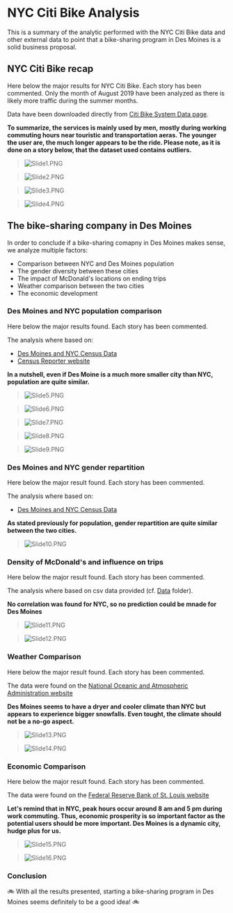 # NYC Citi Bike Analysis

This is a summary of the analytic performed with the NYC Citi Bike data and other external data to point that a bike-sharing program in Des Moines is a solid business proposal.

## NYC Citi Bike recap

Here below the major results for NYC Citi Bike.
Each story has been commented.
Only the month of August 2019 have been analyzed as there is likely more traffic during the summer months.

Data have been downloaded directly from [Citi Bike System Data page](https://www.citibikenyc.com/system-data).

**To summarize, the services is mainly used by men, mostly during working commuting hours near touristic and transportation aeras. The younger the user are, the much longer appears to be the ride. Please note, as it is done on a story below, that the dataset used contains outliers.**

>![Slide1.PNG](Bike_Sharing_Analysis/Slide1.PNG)

>![Slide2.PNG](Bike_Sharing_Analysis/Slide2.PNG)

>![Slide3.PNG](Bike_Sharing_Analysis/Slide3.PNG)

>![Slide4.PNG](Bike_Sharing_Analysis/Slide4.PNG)


## The bike-sharing company in Des Moines

In order to conclude if a bike-sharing comapny in Des Moines makes sense, we analyze multiple factors:
- Comparison between NYC and Des Moines population
- The gender diversity between these cities
- The impact of McDonald's locations on ending trips
- Weather comparison between the two cities
- The economic development

### Des Moines and NYC population comparison

Here below the major results found.
Each story has been commented.

The analysis where based on:
- [Des Moines and NYC Census Data](https://www.census.gov/quickfacts/fact/table/newyorkcitynewyork,desmoinescityiowa/PST045219)
- [Census Reporter website](https://censusreporter.org/)

**In a nutshell, even if Des Moine is a much more smaller city than NYC, population are quite similar.**

>![Slide5.PNG](Bike_Sharing_Analysis/Slide5.PNG)

>![Slide6.PNG](Bike_Sharing_Analysis/Slide6.PNG)

>![Slide7.PNG](Bike_Sharing_Analysis/Slide7.PNG)

>![Slide8.PNG](Bike_Sharing_Analysis/Slide8.PNG)

>![Slide9.PNG](Bike_Sharing_Analysis/Slide9.PNG)


### Des Moines and NYC gender repartition

Here below the major result found.
Each story has been commented.

The analysis where based on:
- [Des Moines and NYC Census Data](https://www.census.gov/quickfacts/fact/table/newyorkcitynewyork,desmoinescityiowa/PST045219)

**As stated previously for population, gender repartition are quite similar between the two cities.**

>![Slide10.PNG](Bike_Sharing_Analysis/Slide10.PNG)


### Density of McDonald's and influence on trips

Here below the major result found.
Each story has been commented.

The analysis where based on csv data provided (cf. [Data](Data/) folder).

**No correlation was found for NYC, so no prediction could be mnade for Des Moines**

>![Slide11.PNG](Bike_Sharing_Analysis/Slide11.PNG)

>![Slide12.PNG](Bike_Sharing_Analysis/Slide12.PNG)


### Weather Comparison

Here below the major result found.
Each story has been commented.

The data were found on the [National Oceanic and Atmospheric Administration website](https://w2.weather.gov/climate/xmacis.php?wfo=okx)

**Des Moines seems to have a dryer and cooler climate than NYC but appears to experience bigger snowfalls. Even tought, the climate should not be a no-go aspect.**

>![Slide13.PNG](Bike_Sharing_Analysis/Slide13.PNG)

>![Slide14.PNG](Bike_Sharing_Analysis/Slide14.PNG)


### Economic Comparison

Here below the major result found.
Each story has been commented.

The data were found on the [Federal Reserve Bank of St. Louis website](https://fred.stlouisfed.org/)

**Let's remind that in NYC, peak hours occur around 8 am and 5 pm during work commuting. Thus, economic prosperity is so important factor as the potential users should be more important. Des Moines is a dynamic city, hudge plus for us.**

>![Slide15.PNG](Bike_Sharing_Analysis/Slide15.PNG)

>![Slide16.PNG](Bike_Sharing_Analysis/Slide16.PNG)


### Conclusion

:bike: With all the results presented, starting a bike-sharing program in Des Moines seems definitely to be a good idea! :bike: